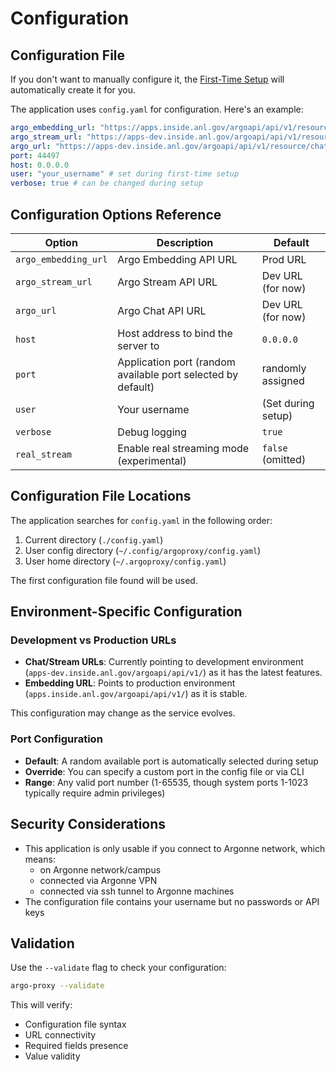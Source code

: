 # Configuration

## Configuration File

If you don't want to manually configure it, the [First-Time Setup](running.md#first-time-setup) will automatically create it for you.

The application uses `config.yaml` for configuration. Here's an example:

```yaml
argo_embedding_url: "https://apps.inside.anl.gov/argoapi/api/v1/resource/embed/"
argo_stream_url: "https://apps-dev.inside.anl.gov/argoapi/api/v1/resource/streamchat/"
argo_url: "https://apps-dev.inside.anl.gov/argoapi/api/v1/resource/chat/"
port: 44497
host: 0.0.0.0
user: "your_username" # set during first-time setup
verbose: true # can be changed during setup
```

## Configuration Options Reference

| Option               | Description                                                  | Default            |
| -------------------- | ------------------------------------------------------------ | ------------------ |
| `argo_embedding_url` | Argo Embedding API URL                                       | Prod URL           |
| `argo_stream_url`    | Argo Stream API URL                                          | Dev URL (for now)  |
| `argo_url`           | Argo Chat API URL                                            | Dev URL (for now)  |
| `host`               | Host address to bind the server to                           | `0.0.0.0`          |
| `port`               | Application port (random available port selected by default) | randomly assigned  |
| `user`               | Your username                                                | (Set during setup) |
| `verbose`            | Debug logging                                                | `true`             |
| `real_stream`        | Enable real streaming mode (experimental)                    | `false` (omitted)            |

## Configuration File Locations

The application searches for `config.yaml` in the following order:

1. Current directory (`./config.yaml`)
2. User config directory (`~/.config/argoproxy/config.yaml`)
3. User home directory (`~/.argoproxy/config.yaml`)

The first configuration file found will be used.

## Environment-Specific Configuration

### Development vs Production URLs

- **Chat/Stream URLs**: Currently pointing to development environment (`apps-dev.inside.anl.gov/argoapi/api/v1/`) as it has the latest features.
- **Embedding URL**: Points to production environment (`apps.inside.anl.gov/argoapi/api/v1/`) as it is stable.

This configuration may change as the service evolves.

### Port Configuration

- **Default**: A random available port is automatically selected during setup
- **Override**: You can specify a custom port in the config file or via CLI
- **Range**: Any valid port number (1-65535, though system ports 1-1023 typically require admin privileges)

## Security Considerations

- This application is only usable if you connect to Argonne network, which means:
  - on Argonne network/campus
  - connected via Argonne VPN
  - connected via ssh tunnel to Argonne machines
- The configuration file contains your username but no passwords or API keys

## Validation

Use the `--validate` flag to check your configuration:

```bash
argo-proxy --validate
```

This will verify:

- Configuration file syntax
- URL connectivity
- Required fields presence
- Value validity
